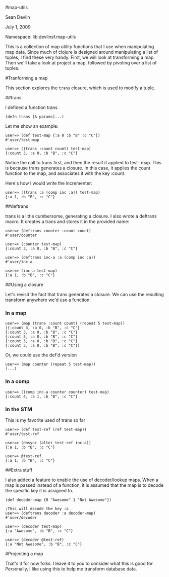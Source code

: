 #map-utils

Sean Devlin

July 1, 2009

Namespace: lib.devlinsf.map-utils

This is a collection of map utility functions that I use when manipulating map data.  Since much of clojure is designed around manipulating a list of tuples, 
I find these very handy.  First, we will look at transforming a map.  Then we'll take a look at project a map, followed by pivoting over a list of tuples.

#Tranforming a map

This section explores the `trans` closure, which is used to modify a tuple.

##trans

I defined a function trans 

	(defn trans [& params]...) 

Let me show an example: 

	user=> (def test-map {:a 0 :b "B" :c "C"}) 
	#'user/test-map 
	
	user=> ((trans :count count) test-map) 
	{:count 3, :a 0, :b "B", :c "C"} 
	
Notice the call to trans first, and then the result it applied to test- 
map.  This is because trans generates a closure.  In this case, it 
applies the count function to the map, and associates it with the 
key :count. 

Here's how I would write the incrementer: 

	user=> ((trans :a (comp inc :a)) test-map) 
	{:a 1, :b "B", :c "C"} 

##deftrans

trans is a little cumbersome, generating a closure.  I also wrote a 
deftrans macro.  It creates a trans and stores it in the provided 
name: 

	user=> (deftrans counter :count count) 
	#'user/counter 
	
	user=> (counter test-map) 
	{:count 3, :a 0, :b "B", :c "C"} 
	
	user=> (deftrans inc-a :a (comp inc :a)) 
	#'user/inc-a 

	user=> (inc-a test-map) 
	{:a 1, :b "B", :c "C"} 

##Using a closure
	
Let's revisit the fact that trans generates a closure.  We can use the 
resulting transform anywhere we'd use a function. 

### In a map
	user=> (map (trans :count count) (repeat 5 test-map)) 
	({:count 3, :a 0, :b "B", :c "C"} 
	{:count 3, :a 0, :b "B", :c "C"} 
	{:count 3, :a 0, :b "B", :c "C"} 
	{:count 3, :a 0, :b "B", :c "C"} 
	{:count 3, :a 0, :b "B", :c "C"}) 

Or, we could use the def'd version 

	user=> (map counter (repeat 5 test-map)) 
	(...) 

### In a comp
	user=> ((comp inc-a counter counter) test-map) 
	{:count 4, :a 1, :b "B", :c "C"} 

### In the STM

This is my favorite used of trans so far

	user=> (def test-ref (ref test-map)) 
	#'user/test-ref 

	user=> (dosync (alter test-ref inc-a)) 
	{:a 1, :b "B", :c "C"} 

	user=> @test-ref 
	{:a 1, :b "B", :c "C"} 
	
##Extra stuff 

I also added a feature to enable the use of decoder/lookup maps.  When 
a map is passed instead of a function, it is assumed that the map is 
to decode the specific key it is assigned to. 

	(def decoder-map {0 "Awesome" 1 "Not Awesome"}) 

	;This will decode the key :a 
	user=> (deftrans decoder :a decoder-map) 
	#'user/decoder 
	
	user=> (decoder test-map) 
	{:a "Awesome", :b "B", :c "C"} 
	
	user=> (decoder @test-ref) 
	{:a "Not Awesome", :b "B", :c "C"} 
	
#Projecting a map


That's it for now folks.  I leave it to you to consider what this is 
good for.  Personally, I like using this to help me transform database 
data.
